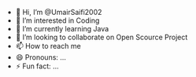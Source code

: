 - 👋 Hi, I’m @UmairSaifi2002
- 👀 I’m interested in Coding
- 🌱 I’m currently learning Java
- 💞️ I’m looking to collaborate on Open Scource Project
- 📫 How to reach me 
- 😄 Pronouns: ...
- ⚡ Fun fact: ...

<!---
UmairSaifi2002/UmairSaifi2002 is a ✨ special ✨ repository because its `README.md` (this file) appears on your GitHub profile.
You can click the Preview link to take a look at your changes.
--->
